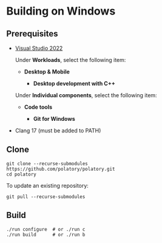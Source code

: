 # Building on Windows

## Prerequisites

- [Visual Studio 2022](https://visualstudio.microsoft.com/)

  Under **Workloads**, select the following item:

  - **Desktop & Mobile**

    - **Desktop development with C++**

  Under **Individual components**, select the following item:

  - **Code tools**

    - **Git for Windows**

- Clang 17 (must be added to PATH)

## Clone

```pwsh
git clone --recurse-submodules https://github.com/polatory/polatory.git
cd polatory
```

To update an existing repository:

```pwsh
git pull --recurse-submodules
```

## Build

```pwsh
./run configure  # or ./run c
./run build      # or ./run b
```
